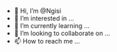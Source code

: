 - 👋 Hi, I’m @Ngisi
- 👀 I’m interested in ...
- 🌱 I’m currently learning ...
- 💞️ I’m looking to collaborate on ...
- 📫 How to reach me ...

<!---
Ngisi/Ngisi is a ✨ special ✨ repository because its `README.md` (this file) appears on your GitHub profile.
You can click the Preview link to take a look at your changes.
--->
